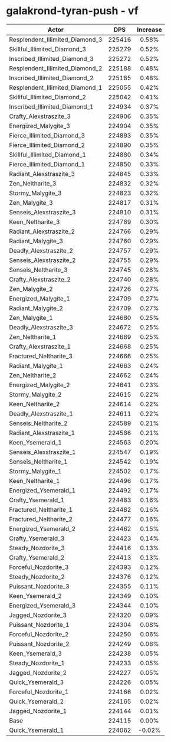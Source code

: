 # galakrond-tyran-push - vf
| Actor | DPS | Increase |
|---|:---:|:---:|
|Resplendent_Illimited_Diamond_3|225416|0.58%|
|Skillful_Illimited_Diamond_3|225279|0.52%|
|Inscribed_Illimited_Diamond_3|225272|0.52%|
|Resplendent_Illimited_Diamond_2|225188|0.48%|
|Inscribed_Illimited_Diamond_2|225185|0.48%|
|Resplendent_Illimited_Diamond_1|225055|0.42%|
|Skillful_Illimited_Diamond_2|225042|0.41%|
|Inscribed_Illimited_Diamond_1|224934|0.37%|
|Crafty_Alexstraszite_3|224906|0.35%|
|Energized_Malygite_3|224904|0.35%|
|Fierce_Illimited_Diamond_3|224893|0.35%|
|Fierce_Illimited_Diamond_2|224890|0.35%|
|Skillful_Illimited_Diamond_1|224880|0.34%|
|Fierce_Illimited_Diamond_1|224850|0.33%|
|Radiant_Alexstraszite_3|224845|0.33%|
|Zen_Neltharite_3|224832|0.32%|
|Stormy_Malygite_3|224823|0.32%|
|Zen_Malygite_3|224817|0.31%|
|Senseis_Alexstraszite_3|224810|0.31%|
|Keen_Neltharite_3|224789|0.30%|
|Radiant_Alexstraszite_2|224766|0.29%|
|Radiant_Malygite_3|224760|0.29%|
|Deadly_Alexstraszite_2|224757|0.29%|
|Senseis_Alexstraszite_2|224755|0.29%|
|Senseis_Neltharite_3|224745|0.28%|
|Crafty_Alexstraszite_2|224740|0.28%|
|Zen_Malygite_2|224726|0.27%|
|Energized_Malygite_1|224709|0.27%|
|Radiant_Malygite_2|224709|0.27%|
|Zen_Malygite_1|224680|0.25%|
|Deadly_Alexstraszite_3|224672|0.25%|
|Zen_Neltharite_1|224669|0.25%|
|Crafty_Alexstraszite_1|224668|0.25%|
|Fractured_Neltharite_3|224666|0.25%|
|Radiant_Malygite_1|224663|0.24%|
|Zen_Neltharite_2|224662|0.24%|
|Energized_Malygite_2|224641|0.23%|
|Stormy_Malygite_2|224615|0.22%|
|Keen_Neltharite_2|224614|0.22%|
|Deadly_Alexstraszite_1|224611|0.22%|
|Senseis_Neltharite_2|224589|0.21%|
|Radiant_Alexstraszite_1|224586|0.21%|
|Keen_Ysemerald_1|224563|0.20%|
|Senseis_Alexstraszite_1|224547|0.19%|
|Senseis_Neltharite_1|224542|0.19%|
|Stormy_Malygite_1|224502|0.17%|
|Keen_Neltharite_1|224496|0.17%|
|Energized_Ysemerald_1|224492|0.17%|
|Crafty_Ysemerald_1|224483|0.16%|
|Fractured_Neltharite_1|224482|0.16%|
|Fractured_Neltharite_2|224477|0.16%|
|Energized_Ysemerald_2|224462|0.15%|
|Crafty_Ysemerald_3|224423|0.14%|
|Steady_Nozdorite_3|224416|0.13%|
|Crafty_Ysemerald_2|224413|0.13%|
|Forceful_Nozdorite_3|224393|0.12%|
|Steady_Nozdorite_2|224376|0.12%|
|Puissant_Nozdorite_3|224355|0.11%|
|Keen_Ysemerald_2|224349|0.10%|
|Energized_Ysemerald_3|224344|0.10%|
|Jagged_Nozdorite_3|224320|0.09%|
|Puissant_Nozdorite_1|224304|0.08%|
|Forceful_Nozdorite_2|224250|0.06%|
|Puissant_Nozdorite_2|224249|0.06%|
|Keen_Ysemerald_3|224238|0.05%|
|Steady_Nozdorite_1|224233|0.05%|
|Jagged_Nozdorite_2|224227|0.05%|
|Quick_Ysemerald_3|224226|0.05%|
|Forceful_Nozdorite_1|224166|0.02%|
|Quick_Ysemerald_2|224165|0.02%|
|Jagged_Nozdorite_1|224144|0.01%|
|Base|224115|0.00%|
|Quick_Ysemerald_1|224062|-0.02%|
